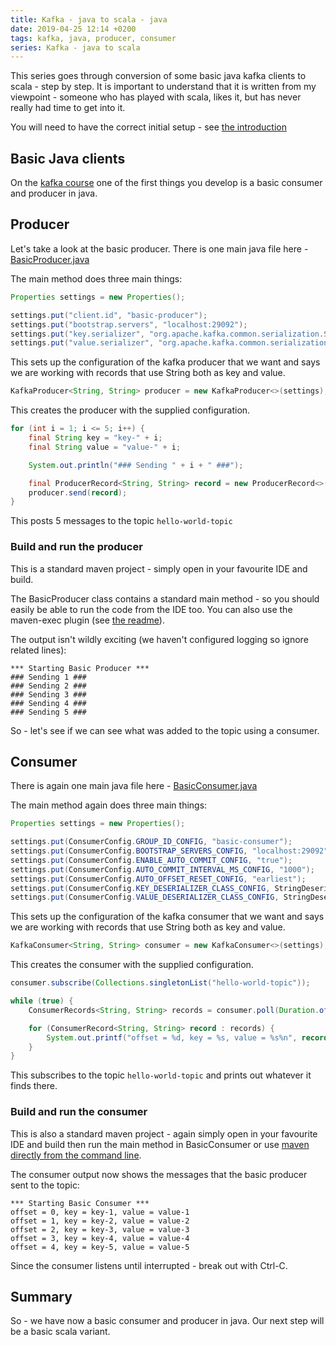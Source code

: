```yaml
---
title: Kafka - java to scala - java
date: 2019-04-25 12:14 +0200
tags: kafka, java, producer, consumer
series: Kafka - java to scala
---
```


This series goes through conversion of some basic java kafka clients to scala - step by step. It is important to understand that it is written from my viewpoint - someone who has played with scala, likes it, but has never really had time to get into it.

You will need to have the correct initial setup - see [the introduction](/2019/04/25/kafka-java-to-scala-introduction/)

## Basic Java clients

On the [kafka course](https://www.confluent.io/training/) one of the first things you develop is a basic consumer and producer in java.

## Producer

Let's take a look at the basic producer. There is one main java file here - [BasicProducer.java](https://github.com/chrissearle/kafka-java-to-scala/blob/master/java-starter/producer/src/main/java/net/chrissearle/kafka/BasicProducer.java)

The main method does three main things:

```java
Properties settings = new Properties();

settings.put("client.id", "basic-producer");
settings.put("bootstrap.servers", "localhost:29092");
settings.put("key.serializer", "org.apache.kafka.common.serialization.StringSerializer");
settings.put("value.serializer", "org.apache.kafka.common.serialization.StringSerializer");
```

This sets up the configuration of the kafka producer that we want and says we are working with records that use String both as key and value.

```java
KafkaProducer<String, String> producer = new KafkaProducer<>(settings);
```

This creates the producer with the supplied configuration.

```java
for (int i = 1; i <= 5; i++) {
    final String key = "key-" + i;
    final String value = "value-" + i;

    System.out.println("### Sending " + i + " ###");

    final ProducerRecord<String, String> record = new ProducerRecord<>(TOPIC, key, value);
    producer.send(record);
}
```

This posts 5 messages to the topic `hello-world-topic`

### Build and run the producer

This is a standard maven project - simply open in your favourite IDE and build.

The BasicProducer class contains a standard main method - so you should easily be able to run the code from the IDE too. You can also use the maven-exec plugin (see [the readme](https://github.com/chrissearle/kafka-java-to-scala/blob/master/java-starter/producer/README.md)).

The output isn't wildly exciting (we haven't configured logging so ignore related lines):

```
*** Starting Basic Producer ***
### Sending 1 ###
### Sending 2 ###
### Sending 3 ###
### Sending 4 ###
### Sending 5 ###
```

So - let's see if we can see what was added to the topic using a consumer.

## Consumer

There is again one main java file here - [BasicConsumer.java](https://github.com/chrissearle/kafka-java-to-scala/blob/master/java-starter/consumer/src/main/java/net/chrissearle/kafka/BasicConsumer.java)

The main method again does three main things:

```java
Properties settings = new Properties();

settings.put(ConsumerConfig.GROUP_ID_CONFIG, "basic-consumer");
settings.put(ConsumerConfig.BOOTSTRAP_SERVERS_CONFIG, "localhost:29092");
settings.put(ConsumerConfig.ENABLE_AUTO_COMMIT_CONFIG, "true");
settings.put(ConsumerConfig.AUTO_COMMIT_INTERVAL_MS_CONFIG, "1000");
settings.put(ConsumerConfig.AUTO_OFFSET_RESET_CONFIG, "earliest");
settings.put(ConsumerConfig.KEY_DESERIALIZER_CLASS_CONFIG, StringDeserializer.class);
settings.put(ConsumerConfig.VALUE_DESERIALIZER_CLASS_CONFIG, StringDeserializer.class);
```

This sets up the configuration of the kafka consumer that we want and says we are working with records that use String both as key and value.

```java
KafkaConsumer<String, String> consumer = new KafkaConsumer<>(settings);
```

This creates the consumer with the supplied configuration.

```java
consumer.subscribe(Collections.singletonList("hello-world-topic"));

while (true) {
    ConsumerRecords<String, String> records = consumer.poll(Duration.ofMillis(100));

    for (ConsumerRecord<String, String> record : records) {
        System.out.printf("offset = %d, key = %s, value = %s%n", record.offset(), record.key(),record.value());
    }
}
```

This subscribes to the topic `hello-world-topic` and prints out whatever it finds there.

### Build and run the consumer

This is also a standard maven project - again simply open in your favourite IDE and build then run the main method in BasicConsumer or use [maven directly from the command line](https://github.com/chrissearle/kafka-java-to-scala/blob/master/java-starter/consumer/README.md).

The consumer output now shows the messages that the basic producer sent to the topic:

```
*** Starting Basic Consumer ***
offset = 0, key = key-1, value = value-1
offset = 1, key = key-2, value = value-2
offset = 2, key = key-3, value = value-3
offset = 3, key = key-4, value = value-4
offset = 4, key = key-5, value = value-5
```

Since the consumer listens until interrupted - break out with Ctrl-C.

## Summary

So - we have now a basic consumer and producer in java. Our next step will be a basic scala variant.

